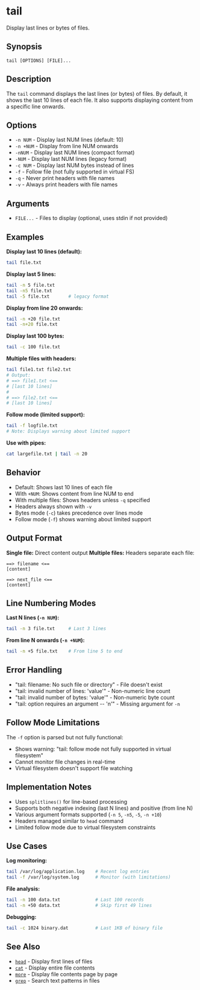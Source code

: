 # tail

Display last lines or bytes of files.

## Synopsis

```
tail [OPTIONS] [FILE]...
```

## Description

The `tail` command displays the last lines (or bytes) of files. By default, it shows the last 10 lines of each file. It also supports displaying content from a specific line onwards.

## Options

- `-n NUM` - Display last NUM lines (default: 10)
- `-n +NUM` - Display from line NUM onwards
- `-nNUM` - Display last NUM lines (compact format)
- `-NUM` - Display last NUM lines (legacy format)  
- `-c NUM` - Display last NUM bytes instead of lines
- `-f` - Follow file (not fully supported in virtual FS)
- `-q` - Never print headers with file names
- `-v` - Always print headers with file names

## Arguments

- `FILE...` - Files to display (optional, uses stdin if not provided)

## Examples

**Display last 10 lines (default):**
```bash
tail file.txt
```

**Display last 5 lines:**
```bash
tail -n 5 file.txt
tail -n5 file.txt  
tail -5 file.txt       # legacy format
```

**Display from line 20 onwards:**
```bash
tail -n +20 file.txt
tail -n+20 file.txt
```

**Display last 100 bytes:**
```bash
tail -c 100 file.txt
```

**Multiple files with headers:**
```bash
tail file1.txt file2.txt
# Output:
# ==> file1.txt <==
# [last 10 lines]
#
# ==> file2.txt <==
# [last 10 lines]
```

**Follow mode (limited support):**
```bash
tail -f logfile.txt
# Note: Displays warning about limited support
```

**Use with pipes:**
```bash
cat largefile.txt | tail -n 20
```

## Behavior

- Default: Shows last 10 lines of each file
- With `+NUM`: Shows content from line NUM to end
- With multiple files: Shows headers unless `-q` specified  
- Headers always shown with `-v`
- Bytes mode (`-c`) takes precedence over lines mode
- Follow mode (`-f`) shows warning about limited support

## Output Format

**Single file:** Direct content output
**Multiple files:** Headers separate each file:
```
==> filename <==
[content]

==> next_file <==  
[content]
```

## Line Numbering Modes

**Last N lines (`-n NUM`):**
```bash
tail -n 3 file.txt     # Last 3 lines
```

**From line N onwards (`-n +NUM`):**
```bash
tail -n +5 file.txt    # From line 5 to end
```

## Error Handling

- "tail: filename: No such file or directory" - File doesn't exist
- "tail: invalid number of lines: 'value'" - Non-numeric line count
- "tail: invalid number of bytes: 'value'" - Non-numeric byte count
- "tail: option requires an argument -- 'n'" - Missing argument for `-n`

## Follow Mode Limitations

The `-f` option is parsed but not fully functional:
- Shows warning: "tail: follow mode not fully supported in virtual filesystem"
- Cannot monitor file changes in real-time
- Virtual filesystem doesn't support file watching

## Implementation Notes

- Uses `splitlines()` for line-based processing
- Supports both negative indexing (last N lines) and positive (from line N)
- Various argument formats supported (`-n 5`, `-n5`, `-5`, `-n +10`)
- Headers managed similar to `head` command
- Limited follow mode due to virtual filesystem constraints

## Use Cases

**Log monitoring:**
```bash
tail /var/log/application.log    # Recent log entries
tail -f /var/log/system.log      # Monitor (with limitations)
```

**File analysis:**
```bash
tail -n 100 data.txt             # Last 100 records
tail -n +50 data.txt             # Skip first 49 lines
```

**Debugging:**
```bash
tail -c 1024 binary.dat          # Last 1KB of binary file
```

## See Also

- [`head`](head.md) - Display first lines of files
- [`cat`](../filesystem/cat.md) - Display entire file contents  
- [`more`](../filesystem/more.md) - Display file contents page by page
- [`grep`](grep.md) - Search text patterns in files